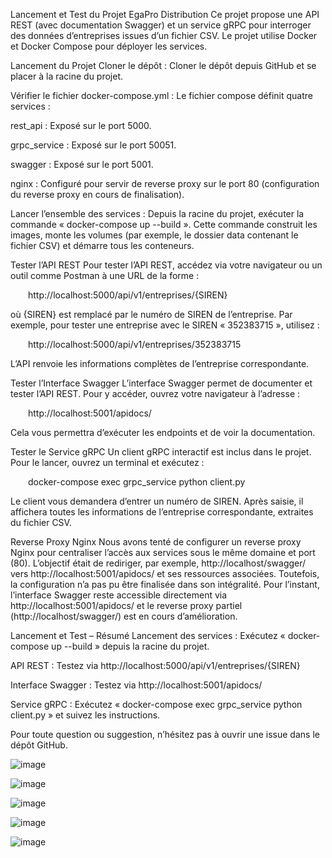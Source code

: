 Lancement et Test du Projet EgaPro Distribution
Ce projet propose une API REST (avec documentation Swagger) et un service gRPC pour interroger des données d’entreprises issues d’un fichier CSV. Le projet utilise Docker et Docker Compose pour déployer les services.

Lancement du Projet
Cloner le dépôt :
Cloner le dépôt depuis GitHub et se placer à la racine du projet.

Vérifier le fichier docker-compose.yml :
Le fichier compose définit quatre services :

rest_api : Exposé sur le port 5000.

grpc_service : Exposé sur le port 50051.

swagger : Exposé sur le port 5001.

nginx : Configuré pour servir de reverse proxy sur le port 80 (configuration du reverse proxy en cours de finalisation).

Lancer l’ensemble des services :
Depuis la racine du projet, exécuter la commande « docker-compose up --build ». Cette commande construit les images, monte les volumes (par exemple, le dossier data contenant le fichier CSV) et démarre tous les conteneurs.

Tester l’API REST
Pour tester l’API REST, accédez via votre navigateur ou un outil comme Postman à une URL de la forme :

  http://localhost:5000/api/v1/entreprises/{SIREN}

où {SIREN} est remplacé par le numéro de SIREN de l’entreprise. Par exemple, pour tester une entreprise avec le SIREN « 352383715 », utilisez :

  http://localhost:5000/api/v1/entreprises/352383715

L’API renvoie les informations complètes de l’entreprise correspondante.

Tester l’Interface Swagger
L’interface Swagger permet de documenter et tester l’API REST.
Pour y accéder, ouvrez votre navigateur à l’adresse :

  http://localhost:5001/apidocs/

Cela vous permettra d’exécuter les endpoints et de voir la documentation.

Tester le Service gRPC
Un client gRPC interactif est inclus dans le projet.
Pour le lancer, ouvrez un terminal et exécutez :

  docker-compose exec grpc_service python client.py

Le client vous demandera d’entrer un numéro de SIREN. Après saisie, il affichera toutes les informations de l’entreprise correspondante, extraites du fichier CSV.

Reverse Proxy Nginx
Nous avons tenté de configurer un reverse proxy Nginx pour centraliser l’accès aux services sous le même domaine et port (80).
L’objectif était de rediriger, par exemple, http://localhost/swagger/ vers http://localhost:5001/apidocs/ et ses ressources associées. Toutefois, la configuration n’a pas pu être finalisée dans son intégralité.
Pour l’instant, l’interface Swagger reste accessible directement via http://localhost:5001/apidocs/ et le reverse proxy partiel (http://localhost/swagger/) est en cours d’amélioration.

Lancement et Test – Résumé
Lancement des services :
Exécutez « docker-compose up --build » depuis la racine du projet.

API REST :
Testez via http://localhost:5000/api/v1/entreprises/{SIREN}

Interface Swagger :
Testez via http://localhost:5001/apidocs/

Service gRPC :
Exécutez « docker-compose exec grpc_service python client.py » et suivez les instructions.

Pour toute question ou suggestion, n’hésitez pas à ouvrir une issue dans le dépôt GitHub.



![image](https://github.com/user-attachments/assets/0ad930eb-f88e-40b3-a98d-ee0e2e771b28)

![image](https://github.com/user-attachments/assets/603dbc09-6b7b-4c97-b51e-6780d5ebabb7)

![image](https://github.com/user-attachments/assets/5c73a670-8146-4903-8935-df60da4d4643)

![image](https://github.com/user-attachments/assets/22afb652-2e46-41ba-94d0-876583e94ea1)


![image](https://github.com/user-attachments/assets/7a53501f-0e81-4d0f-ba88-aaf9e7435eb1)
